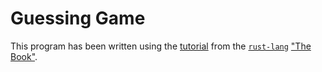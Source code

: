 # Guessing Game

This program has been written using the [tutorial][t] from the [`rust-lang`][r]
["The Book"][b].

[t]: https://doc.rust-lang.org/book/guessing-game.html "Rust: Guessing Game"
[b]: https://doc.rust-lang.org/book/ "Rust: The Book"
[r]: https://www.rust-lang.org/ "Rust Programming Language"
